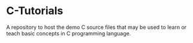 # C-Tutorials
A repository to host the demo C source files that may be used to learn or teach basic concepts in C programming language.

